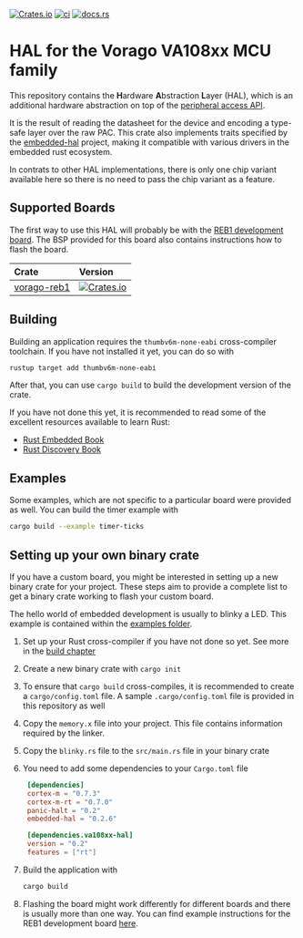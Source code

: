 [![Crates.io](https://img.shields.io/crates/v/va108xx-hal)](https://crates.io/crates/va108xx-hal)
[![ci](https://github.com/robamu-org/va108xx-hal-rs/actions/workflows/ci.yml/badge.svg)](https://github.com/robamu-org/va108xx-hal-rs/actions/workflows/ci.yml)
[![docs.rs](https://img.shields.io/docsrs/va108xx-hal)](https://docs.rs/va108xx-hal)

# HAL for the Vorago VA108xx MCU family

This repository contains the **H**ardware **A**bstraction **L**ayer (HAL), which is an additional
hardware abstraction on top of the [peripheral access API](https://github.com/robamu-org/va108xx-rs).

It is the result of reading the datasheet for the device and encoding a type-safe layer over the
raw PAC. This crate also implements traits specified by the
[embedded-hal](https://github.com/rust-embedded/embedded-hal) project, making it compatible with
various drivers in the embedded rust ecosystem.

In contrats to other HAL implementations, there is only one chip variant available here so there
is no need to pass the chip variant as a feature.

## Supported Boards

 The first way to use this HAL will probably be with the
 [REB1 development board](https://www.voragotech.com/products/reb1-va108x0-development-board-0).
 The BSP provided for this board also contains instructions how to flash the board.

 | Crate | Version |
|:------|:--------|
[vorago-reb1](https://crates.io/crates/vorago-reb1) | [![Crates.io](https://img.shields.io/crates/v/vorago-reb1)](https://crates.io/crates/vorago-reb1) |

## Building

Building an application requires the `thumbv6m-none-eabi` cross-compiler toolchain.
If you have not installed it yet, you can do so with

```sh
rustup target add thumbv6m-none-eabi
```

After that, you can use `cargo build` to build the development version of the crate.

If you have not done this yet, it is recommended to read some of the excellent resources
available to learn Rust:

- [Rust Embedded Book](https://docs.rust-embedded.org/book/)
- [Rust Discovery Book](https://docs.rust-embedded.org/discovery/)

## Examples

Some examples, which are not specific to a particular board were provided as well.
You can build the timer example with

```sh
cargo build --example timer-ticks
```

## Setting up your own binary crate

If you have a custom board, you might be interested in setting up a new binary crate for your
project. These steps aim to provide a complete list to get a binary crate working to flash
your custom board.

The hello world of embedded development is usually to blinky a LED. This example
is contained within the
[examples folder](https://github.com/robamu-org/va108xx-hal-rs/tree/main/examples/blinky.rs).

1. Set up your Rust cross-compiler if you have not done so yet. See more in the [build chapter](#Building)
2. Create a new binary crate with `cargo init`
3. To ensure that `cargo build` cross-compiles, it is recommended to create a `cargo/config.toml`
   file. A sample `.cargo/config.toml` file is provided in this repository as well
4. Copy the `memory.x` file into your project. This file contains information required by the linker.
5. Copy the `blinky.rs` file to the `src/main.rs` file in your binary crate
6. You need to add some dependencies to your `Cargo.toml` file

   ```toml
	[dependencies]
	cortex-m = "0.7.3"
	cortex-m-rt = "0.7.0"
	panic-halt = "0.2"
	embedded-hal = "0.2.6"

	[dependencies.va108xx-hal]
	version = "0.2"
	features = ["rt"]
   ```

6. Build the application with

	```sh
	cargo build
	```

7. Flashing the board might work differently for different boards and there is usually
   more than one way. You can find example instructions for the REB1 development board
   [here](https://github.com/robamu/vorago-reb1-rs).
